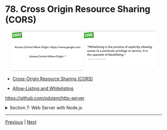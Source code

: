 # 78. Cross Origin Resource Sharing (CORS)

<p align="center" >
    <img src="../imags/78_Cross-Origin-Resource-Sharing-(CORS).png" width="45%" >
    <img src="../imags/78_Cross-Origin-Resource-Sharing-(CORS)_1.png" width="45%" >
</p>


-   [Cross-Origin Resource Sharing (CORS)](https://developer.mozilla.org/en-US/docs/Web/HTTP/CORS)

-   [Allow-Listing and Whitelisting](https://en.wikipedia.org/wiki/Whitelist)

https://github.com/odziem/http-server


<details>
  <summary> Section 7: Web Server with Node.js </summary>

  - [Codebase: http-server](../src/7_http-server/)

</details>

---

[Previous](./77_Exercise_Same-Origin-Policy.md) | [Next](./79_POSTing-Data-to-the-Server.md)